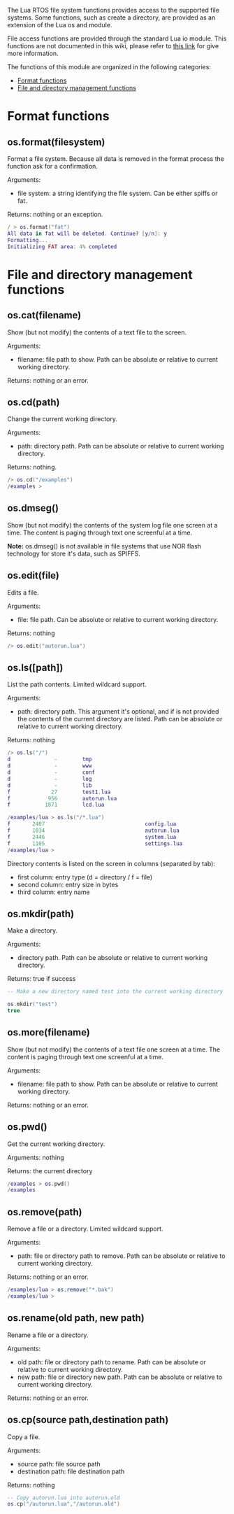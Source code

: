 The Lua RTOS file system functions provides access to the supported file systems. Some functions, such as create a directory, are provided as an extension of the Lua os and module.

File access functions are provided through the standard Lua io module. This functions are not documented in this wiki, please refer to [this link](http://www.lua.org/manual/5.1/manual.html#5.7) for give more information.

The functions of this module are organized in the following categories:

* [Format functions](#format-functions)
* [File and directory management functions](#file-and-directory-management-functions)

# Format functions

## os.format(filesystem)

Format a file system. Because all data is removed in the format process the function ask for a confirmation.

Arguments:

* file system: a string identifying the file system. Can be either spiffs or fat.

Returns: nothing or an exception.

```lua
/ > os.format("fat")
All data in fat will be deleted. Continue? [y/n]: y
Formatting...
Initializing FAT area: 4% completed
```

# File and directory management functions

## os.cat(filename)

Show (but not modify) the contents of a text file to the screen.

Arguments:

* filename: file path to show. Path can be absolute or relative to current working directory.

Returns: nothing or an error.

## os.cd(path)

Change the current working directory.

Arguments:

* path: directory path. Path can be absolute or relative to current working directory.

Returns: nothing.

```lua
/> os.cd("/examples")
/examples >
```

## os.dmseg()

Show (but not modify) the contents of the system log file one screen at a time. The content is paging through text one screenful at a time.

**Note:** os.dmseg() is not available in file systems that use NOR flash technology for store it's data, such as SPIFFS.

## os.edit(file)

Edits a file.

Arguments:

* file: file path. Can be absolute or relative to current working directory.

Returns: nothing

```lua
/> os.edit("autorun.lua")
```

## os.ls([path])

List the path contents. Limited wildcard support.

Arguments:

* path: directory path. This argument it's optional, and if is not provided the contents of the current directory are listed. Path can be absolute or relative to current working directory.

Returns: nothing

```lua
/> os.ls("/")
d              -        tmp
d              -        www
d              -        conf
d              -        log
d              -        lib
f             27        test1.lua
f            956        autorun.lua
f           1871        lcd.lua
```

```lua
/examples/lua > os.ls("/*.lua")
f	    2407	                        	config.lua
f	    1034	                        	autorun.lua
f	    2446	                        	system.lua
f	    1105	                        	settings.lua
/examples/lua > 
```

Directory contents is listed on the screen in columns (separated by tab):

* first column: entry type (d = directory / f = file)
* second column: entry size in bytes
* third column: entry name

## os.mkdir(path)

Make a directory.

Arguments:

* directory path. Path can be absolute or relative to current working directory.

Returns: true if success

```lua
-- Make a new directory named test into the current working directory

os.mkdir("test")
true
```

## os.more(filename)

Show (but not modify) the contents of a text file one screen at a time. The content is paging through text one screenful at a time.

Arguments:

* filename: file path to show. Path can be absolute or relative to current working directory.

Returns: nothing or an error.


## os.pwd()

Get the current working directory.

Arguments: nothing

Returns: the current directory

```lua
/examples > os.pwd()
/examples
```

## os.remove(path)

Remove a file or a directory. Limited wildcard support.

Arguments:

* path: file or directory path to remove. Path can be absolute or relative to current working directory.

Returns: nothing or an error.

```lua
/examples/lua > os.remove("*.bak")
/examples/lua > 
```

## os.rename(old path, new path)

Rename a file or a directory.

Arguments:

* old path: file or directory path to rename. Path can be absolute or relative to current working directory.
* new path: file or directory new path. Path can be absolute or relative to current working directory.

Returns: nothing or an error.

## os.cp(source path,destination path)

Copy a file.

Arguments:

* source path: file source path
* destination path: file destination path

Returns: nothing

```lua
-- Copy autorun.lua into autorun.old
os.cp("/autorun.lua","/autorun.old")
```
